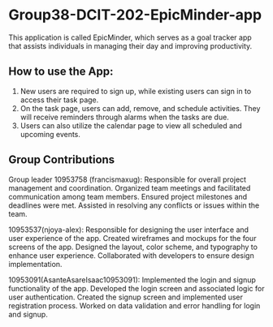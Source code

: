 # Group38-DCIT-202-EpicMinder-app
This application is called EpicMinder, which serves as a goal tracker app that assists individuals in managing their day and improving productivity.

## How to use the App:
1. New users are required to sign up, while existing users can sign in to access their task page.
2. On the task page, users can add, remove, and schedule activities. They will receive reminders through alarms when the tasks are due.
3. Users can also utilize the calendar page to view all scheduled and upcoming events.


## Group Contributions
Group leader 10953758 (francismaxug): Responsible for overall project management and coordination.
Organized team meetings and facilitated communication among team members.
Ensured project milestones and deadlines were met.
Assisted in resolving any conflicts or issues within the team.

10953537(njoya-alex): Responsible for designing the user interface and user experience of the app.
Created wireframes and mockups for the four screens of the app.
Designed the layout, color scheme, and typography to enhance user experience.
Collaborated with developers to ensure design implementation.

10953091(AsanteAsareIsaac10953091): Implemented the login and signup functionality of the app.
Developed the login screen and associated logic for user authentication.
Created the signup screen and implemented user registration process.
Worked on data validation and error handling for login and signup.



